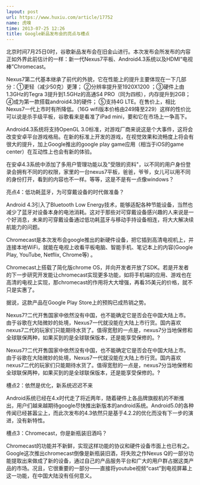 ```yaml
---
layout: post
url: https://www.huxiu.com/article/17752
name: 虎嗅
time: 2013-07-25 12:26
title: Google新品发布会的亮点与槽点
---
```

北京时间7月25日0时，谷歌新品发布会在旧金山进行。本次发布会所发布的内容正如外界此前估计的一样：新一代Nexus7平板、Android4.3系统以及HDMI“电视棒”Chromecast。

Nexus7第二代基本继承了前代的外貌，它在性能上的提升主要体现在一下几部分：①更轻（减少50克）更薄； ②分辨率提升至1920X1200 ；③硬件上由1.3GHz的Tegra 3提升到1.5GHz的高通S4 PRO（同为四核），内存提升到2GB； ④成为第一款搭载android4.3的硬件； ⑤支持4G LTE。在售价上，相比Nexus7一代上市时有所降低。（16G wifi版本价格由249降至229）这样的性价比可以说是杀手级平板，谷歌看来是看准了iPad mini，要和它在市场上一争高下。

Android4.3系统将支持OpenGL 3.0标准，对游戏厂商来说这是个大事件，这将会改变安卓平台游戏格局。在新的标准上开发的游戏，在视觉效果和流畅度上将会有很大的提升，加上Google推出的google play game应用（相当于iOS的game center）在互动性上也会有新的体验。

在安卓4.3系统中添加了多用户管理功能以及"受限的资料"，以不同的用户身份登录会拥有不同的的权限，家里的一台nexus7平板，爸爸，爷爷，女儿可以用不同的身份打开，看到的内容也不一样。等等，这是不是有一点像windows？

亮点4：低功耗蓝牙，为可穿戴设备的时代做准备？

Android 4.3引入了Bluetooth Low Energy技术，能够适配各种节能设备，当然也减少了蓝牙对设备本身的电池消耗。这对于那些对可穿戴设备感兴趣的人来说是一个好消息，未来的可穿戴设备通过低功耗蓝牙与移动手持设备相连，将大大解决续航能力的问题。

Chromecast是本次发布会google推出的新硬件设备，把它插到高清电视机上，并连接本地WiFi，就能在电视上收看平板电脑、智能手机、笔记本上的内容(Google Play, YouTube, Netflix, Chrome等) 。

Chromecast上搭载了简化版chrome OS，并向开发者开放了SDK。若是开发者的下一步研究开发能让chromecast实现更多功能，如将手机端的应用、游戏也在高清的电视上实现，那chromecast的作用将大大增强，再看35美元的价格，就不只是实惠了。

据说，这款产品在Google Play Store上的预购已成热销之势。

Nexus7?二代开售国家中依然没有中国，也不能确定它是否会在中国大陆上市。由于谷歌在大陆微妙的处境，Nexus7一代就没能在大陆上市行货。国内喜欢nexus7二代的玩家们只能期待水货了。值得宽慰的一点是，nexus7分当地保修和全球联保两种，如果买到的是全球联保版本，还是能享受保修的。?

Nexus7?二代开售国家中依然没有中国，也不能确定它是否会在中国大陆上市。由于谷歌在大陆微妙的处境，Nexus7一代就没能在大陆上市行货。国内喜欢nexus7二代的玩家们只能期待水货了。值得宽慰的一点是，nexus7分当地保修和全球联保两种，如果买到的是全球联保版本，还是能享受保修的。?

槽点2：依然是优化，新系统迟迟不来

Android系统已经在4.x时代走了将近两年，随着硬件上各品牌旗舰机的不断推出，用户们越来越期待google尽快推出新版本的android系统。Android5.0的各种传闻已经甚嚣尘上，而此次发布的4.3依然只是基于4.2.2的优化而没有下一步的演进，没有新特性。

槽点3：Chromecast，你是新瓶装旧酒吗？

Chromecast的功能并不新鲜，实现这样功能的协议和硬件设备市面上也已有之。Google这次推出chromecast倒像是新瓶装旧酒，将失败之作Nexus Q的一部分功能提取出来做成了新的设备，通过自己的产品服务平台和广大的用户群占据这类产品的市场。况且，它很重要的一部分——直接将youtube视频“cast”到电视屏幕上这一功能，在中国大陆没有任何意义。

